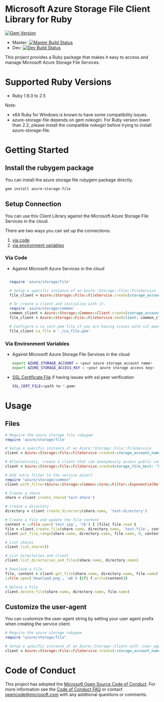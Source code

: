 # Microsoft Azure Storage File Client Library for Ruby

[![Gem Version](https://badge.fury.io/rb/azure-storage-file.svg)](https://badge.fury.io/rb/azure-storage-file)
* Master: [![Master Build Status](https://travis-ci.org/Azure/azure-storage-ruby.svg?branch=master)](https://travis-ci.org/Azure/azure-storage-ruby/branches)
* Dev: [![Dev Build Status](https://travis-ci.org/Azure/azure-storage-ruby.svg?branch=dev)](https://travis-ci.org/Azure/azure-storage-ruby/branches)

This project provides a Ruby package that makes it easy to access and manage Microsoft Azure Storage File Services.

# Supported Ruby Versions

* Ruby 1.9.3 to 2.5

Note: 

* x64 Ruby for Windows is known to have some compatibility issues.
* azure-storage-file depends on gem nokogiri. For Ruby version lower than 2.2, please install the compatible nokogiri before trying to install azure-storage-file.

# Getting Started

## Install the rubygem package

You can install the azure storage file rubygem package directly.

```bash
gem install azure-storage-file
```

## Setup Connection

You can use this Client Library against the Microsoft Azure Storage File Services in the cloud.

There are two ways you can set up the connections:

1. [via code](#via-code)
2. [via environment variables](#via-environment-variables)

<a name="via-code"></a>
### Via Code
* Against Microsoft Azure Services in the cloud

```ruby

  require 'azure/storage/file'

  # Setup a specific instance of an Azure::Storage::File::FileService
  file_client = Azure::Storage::File::FileService.create(storage_account_name: 'your account name', storage_access_key: 'your access key')

  # Or create a client and initialize with it.
  require 'azure/storage/common'
  common_client = Azure::Storage::Common::Client.create(storage_account_name: 'your account name', storage_access_key: 'your access key')
  file_client = Azure::Storage::File::FileService.new(client: common_client)

  # Configure a ca_cert.pem file if you are having issues with ssl peer verification
  file_client.ca_file = './ca_file.pem'

```

<a name="via-environment-variables"></a>
### Via Environment Variables

* Against Microsoft Azure Storage File Services in the cloud

    ```bash
    export AZURE_STORAGE_ACCOUNT = <your azure storage account name>
    export AZURE_STORAGE_ACCESS_KEY = <your azure storage access key>
    ```

* [SSL Certificate File](https://gist.github.com/fnichol/867550) if having issues with ssl peer verification
    
    ```bash
    SSL_CERT_FILE=<path to *.pem>
    ```

# Usage

<a name="files"></a>
## Files

```ruby
# Require the azure storage file rubygem
require 'azure/storage/file'

# Setup a specific instance of an Azure::Storage::File::FileService
client = Azure::Storage::File::FileService.create(:storage_account_name => 'your account name', :storage_access_key => 'your access key')

# Alternatively, create a client that can anonymously access public containers for read operations
client = Azure::Storage::File::FileService.create(storage_file_host: "https://youraccountname.file.core.windows.net")

# Add retry filter to the service object
require "azure/storage/common"
client.with_filter(Azure::Storage::Common::Core::Filter::ExponentialRetryPolicyFilter.new)

# Create a share
share = client.create_share('test-share')

# Create a directory
directory = client.create_directory(share.name, 'test-directory')

# Create a file and update the file content
content = ::File.open('test.jpg', 'rb') { |file| file.read }
file = client.create_file(share.name, directory.name, 'test-file', content.size)
client.put_file_range(share.name, directory.name, file.name, 0, content.size - 1, content)

# List shares
client.list_shares()

# List directories and client
client.list_directories_and_files(share.name, directory.name)

# Download a File
file, content = client.get_file(share.name, directory.name, file.name)
::File.open('download.png', 'wb') {|f| f.write(content)}

# Delete a File
client.delete_file(share.name, directory.name, file.name)
```

<a name="Customize the user-agent"></a>
## Customize the user-agent

You can customize the user-agent string by setting your user agent prefix when creating the service client.

```ruby
# Require the azure storage rubygem
require "azure/storage/file"

# Setup a specific instance of an Azure::Storage::Client with :user_agent_prefix option
client = Azure::Storage::File::FileService.create(:storage_account_name => "your account name", :storage_access_key => "your access key", :user_agent_prefix => "your application name")
```

# Code of Conduct 
This project has adopted the [Microsoft Open Source Code of Conduct](https://opensource.microsoft.com/codeofconduct/). For more information see the [Code of Conduct FAQ](https://opensource.microsoft.com/codeofconduct/faq/) or contact [opencode@microsoft.com](mailto:opencode@microsoft.com) with any additional questions or comments.
